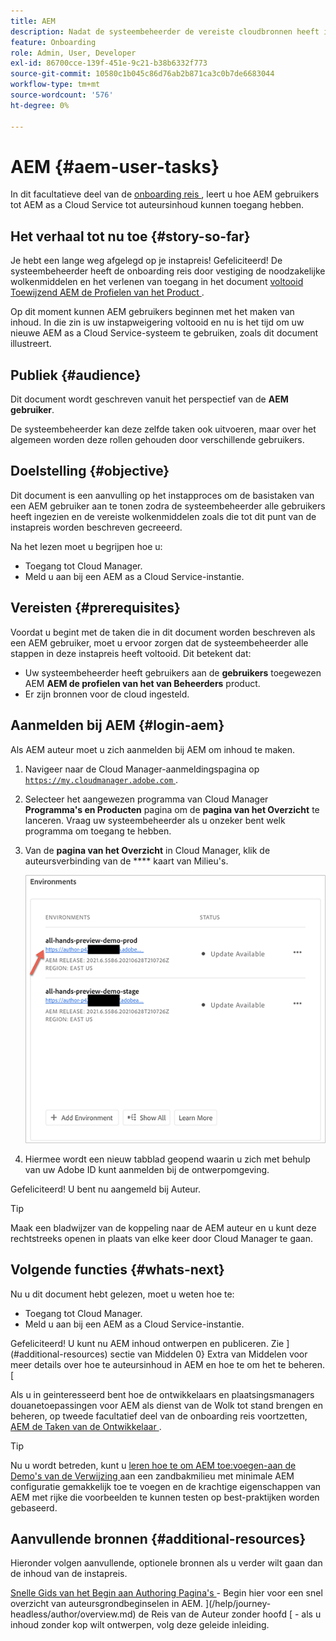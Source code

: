 ```yaml
---
title: AEM
description: Nadat de systeembeheerder de vereiste cloudbronnen heeft ingesteld, leert u hoe AEM gebruikers toegang hebben tot AEM as a Cloud Service voor het schrijven van inhoud.
feature: Onboarding
role: Admin, User, Developer
exl-id: 86700cce-139f-451e-9c21-b38b6332f773
source-git-commit: 10580c1b045c86d76ab2b871ca3c0b7de6683044
workflow-type: tm+mt
source-wordcount: '576'
ht-degree: 0%

---
```



# AEM {#aem-user-tasks}

In dit facultatieve deel van de [ onboarding reis ](overview.md), leert u hoe AEM gebruikers tot AEM as a Cloud Service tot auteursinhoud kunnen toegang hebben.

## Het verhaal tot nu toe {#story-so-far}

Je hebt een lange weg afgelegd op je instapreis! Gefeliciteerd! De systeembeheerder heeft de onboarding reis door vestiging de noodzakelijke wolkenmiddelen en het verlenen van toegang in het document [ voltooid Toewijzend AEM de Profielen van het Product ](assign-profiles-aem.md).

Op dit moment kunnen AEM gebruikers beginnen met het maken van inhoud. In die zin is uw instapweigering voltooid en nu is het tijd om uw nieuwe AEM as a Cloud Service-systeem te gebruiken, zoals dit document illustreert.

## Publiek {#audience}

Dit document wordt geschreven vanuit het perspectief van de **AEM gebruiker**.

De systeembeheerder kan deze zelfde taken ook uitvoeren, maar over het algemeen worden deze rollen gehouden door verschillende gebruikers.

## Doelstelling {#objective}

Dit document is een aanvulling op het instapproces om de basistaken van een AEM gebruiker aan te tonen zodra de systeembeheerder alle gebruikers heeft ingezien en de vereiste wolkenmiddelen zoals die tot dit punt van de instapreis worden beschreven gecreeerd.

Na het lezen moet u begrijpen hoe u:

* Toegang tot Cloud Manager.
* Meld u aan bij een AEM as a Cloud Service-instantie.

## Vereisten {#prerequisites}

Voordat u begint met de taken die in dit document worden beschreven als een AEM gebruiker, moet u ervoor zorgen dat de systeembeheerder alle stappen in deze instapreis heeft voltooid. Dit betekent dat:

* Uw systeembeheerder heeft gebruikers aan de **gebruikers** toegewezen AEM **AEM de profielen van het van Beheerders** product.
* Er zijn bronnen voor de cloud ingesteld.

## Aanmelden bij AEM {#login-aem}

Als AEM auteur moet u zich aanmelden bij AEM om inhoud te maken.

1. Navigeer naar de Cloud Manager-aanmeldingspagina op [`https://my.cloudmanager.adobe.com` ](https://my.cloudmanager.adobe.com/) .

1. Selecteer het aangewezen programma van Cloud Manager **Programma&#39;s en Producten** pagina om de **pagina van het Overzicht** te lanceren. Vraag uw systeembeheerder als u onzeker bent welk programma om toegang te hebben.

1. Van de **pagina van het Overzicht** in Cloud Manager, klik de auteursverbinding van de **** kaart van Milieu&#39;s.

   ![ kaart van het Milieu ](/help/journey-onboarding/assets/author-environ.png)

1. Hiermee wordt een nieuw tabblad geopend waarin u zich met behulp van uw Adobe ID kunt aanmelden bij de ontwerpomgeving.

Gefeliciteerd! U bent nu aangemeld bij Auteur.

>[!TIP]
>
>Maak een bladwijzer van de koppeling naar de AEM auteur en u kunt deze rechtstreeks openen in plaats van elke keer door Cloud Manager te gaan.

## Volgende functies {#whats-next}

Nu u dit document hebt gelezen, moet u weten hoe te:

* Toegang tot Cloud Manager.
* Meld u aan bij een AEM as a Cloud Service-instantie.

Gefeliciteerd! U kunt nu AEM inhoud ontwerpen en publiceren. Zie ](#additional-resources) sectie van Middelen 0} Extra van Middelen voor meer details over hoe te auteursinhoud in AEM en hoe te om het te beheren.[

Als u in geinteresseerd bent hoe de ontwikkelaars en plaatsingsmanagers douanetoepassingen voor AEM als dienst van de Wolk tot stand brengen en beheren, op tweede facultatief deel van de onboarding reis voortzetten, [ AEM de Taken van de Ontwikkelaar ](developers.md).

>[!TIP]
>
>Nu u wordt betreden, kunt u [ leren hoe te om AEM toe:voegen-aan de Demo&#39;s van de Verwijzing ](/help/journey-sites/demos-add-on/overview.md) aan een zandbakmilieu met minimale AEM configuratie gemakkelijk toe te voegen en de krachtige eigenschappen van AEM met rijke die voorbeelden te kunnen testen op best-praktijken worden gebaseerd.

## Aanvullende bronnen {#additional-resources}

Hieronder volgen aanvullende, optionele bronnen als u verder wilt gaan dan de inhoud van de instapreis.

[ Snelle Gids van het Begin aan Authoring Pagina&#39;s ](/help/sites-cloud/authoring/quick-start.md) - Begin hier voor een snel overzicht van auteursgrondbeginselen in AEM.
](/help/journey-headless/author/overview.md) de Reis van de Auteur zonder hoofd [ - als u inhoud zonder kop wilt ontwerpen, volg deze geleide inleiding.
